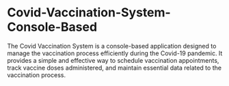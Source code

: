 # Covid-Vaccination-System-Console-Based
The Covid Vaccination System is a console-based application designed to manage the vaccination process efficiently during the Covid-19 pandemic. It provides a simple and effective way to schedule vaccination appointments, track vaccine doses administered, and maintain essential data related to the vaccination process.
